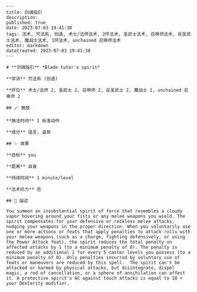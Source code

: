 
    ---
    title: 剑魂指引
    description: 
    published: true
    date: 2023-07-03 19:41:38
    tags: 法术, 咒法系, 创造, 术士/法师法术, 2环法术, 圣武士法术, 召唤师法术, 反圣武士法术, 魔战士法术, 1环法术, unchained 召唤师法术
    editor: markdown
    dateCreated: 2023-07-03 19:41:38
    ---

    # **剑魂指引** *Blade tutor's spirit*

    **学派** 咒法系 (创造) 

    **环位** 术士/法师 2, 圣武士 2, 召唤师 2, 反圣武士 2, 魔战士 1, unchained 召唤师 2

    ## 🪄 施放

    **施法时间** 1 标准动作

    **成分** 语言, 姿势

    ## ✨ 效果 

    **目标** you 

    **距离** 自身  

    **持续时间** 1 minute/level 

    **法术抗力** 否

    ## 📖 描述

    You summon an insubstantial spirit of force that resembles a cloudy vapor hovering around your fists or any melee weapons you wield. The spirit compensates for your defensive or reckless melee attacks, nudging your weapons in the proper direction. When you voluntarily use one or more actions or feats that apply penalties to attack rolls with your melee weapons (such as a charge, fighting defensively, or using the Power Attack feat), the spirit reduces the total penalty on affected attacks by 1 (to a minimum penalty of 0). The penalty is reduced by an additional 1 for every 5 caster levels you possess (to a minimum penalty of 0). Only penalties incurred by voluntary use of feats or maneuvers are reduced by this spell.  The spirit can't be attacked or harmed by physical attacks, but disintegrate, dispel magic, a rod of cancellation, or a sphere of annihilation can affect it. A protective spirit's AC against touch attacks is equal to 10 + your Dexterity modifier.
    